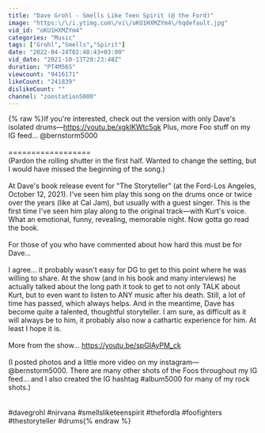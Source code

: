 ```yaml
---
title: "Dave Grohl - Smells Like Teen Spirit (@ the Ford)"
image: "https:\/\/i.ytimg.com\/vi\/oKU1HXMZYm4\/hqdefault.jpg"
vid_id: "oKU1HXMZYm4"
categories: "Music"
tags: ["Grohl","Smells","Spirit"]
date: "2022-04-24T02:48:43+03:00"
vid_date: "2021-10-13T20:23:48Z"
duration: "PT4M56S"
viewcount: "9416171"
likeCount: "241839"
dislikeCount: ""
channel: "zoostation5000"
---
```

{% raw %}If you're interested, check out the version with only Dave's isolated drums—<a rel="nofollow" target="blank" href="https://youtu.be/xgklKWtc5gk">https://youtu.be/xgklKWtc5gk</a> Plus, more Foo stuff on my IG feed... @bernstorm5000<br /><br />==================<br />(Pardon the rolling shutter in the first half. Wanted to change the setting, but I would have missed the beginning of the song.)<br /><br />At Dave's book release event for &quot;The Storyteller&quot; (at the Ford-Los Angeles, October 12, 2021). I've seen him play this song on the drums once or twice over the years (like at Cal Jam), but usually with a guest singer. This is the first time I've seen him play along to the original track—with Kurt's voice. What an emotional, funny, revealing, memorable night. Now gotta go read the book. <br /><br />For those of you who have commented about how hard this must be for Dave...<br /><br />I agree... it probably wasn't easy for DG to get to this point where he was willing to share. At the show (and in his book and many interviews) he actually talked about the long path it took to get to not only TALK about Kurt, but to even want to listen to ANY music after his death. Still, a lot of time has passed, which always helps. And in the meantime, Dave has become quite a talented, thoughtful storyteller. I am sure, as difficult as it will always be to him, it probably also now a cathartic experience for him. At least I hope it is. <br /><br />More from the show... <a rel="nofollow" target="blank" href="https://youtu.be/spGIAyPM_ck">https://youtu.be/spGIAyPM_ck</a><br /><br />(I posted photos and a little more video on my instagram—@bernstorm5000. There are many other shots of the Foos throughout my IG feed... and I also created the IG hashtag #album5000 for many of my rock shots.)<br /><br /><br />#davegrohl #nirvana #smellsliketeenspirit #thefordla #foofighters #thestoryteller #drums{% endraw %}
